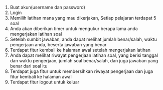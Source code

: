 1. Buat akun(username dan password)
2. Login
3. Memilih latihan mana yang mau dikerjakan, Setiap pelajaran terdapat 5 soal
4. Anda akan diberikan timer untuk mengukur berapa lama anda mengerjakan latihan soal
5. Setelah sumbit jawaban, anda dapat melihat jumlah benar/salah, waktu pengerjaan anda, beserta jawaban yang benar
6. Terdapat fitur kembali ke halaman awal setelah mengerjakan latihan
7. Anda dapat melihat riwayat pengerjaan latihan soal, yang berisi tanggal dan waktu pengerjaan, jumlah soal benar/salah, dan juga jawaban yang benar dari soal itu
8. Terdapat juga fitur untuk membersihkan riwayat pengerjaan dan juga fitur kembali ke halaman awal
9. Terdapat fitur logout untuk keluar 